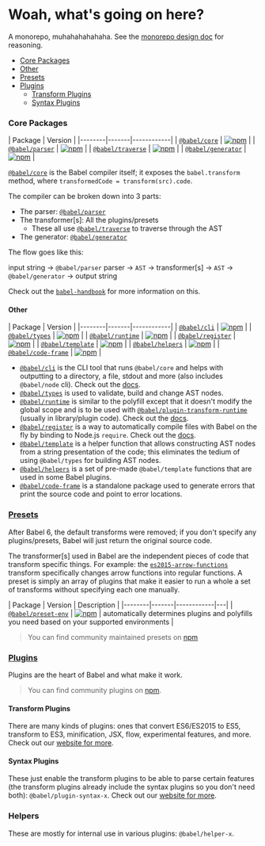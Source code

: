 # Woah, what's going on here?

A monorepo, muhahahahahaha. See the [monorepo design doc](/doc/design/monorepo.md) for reasoning.

- [Core Packages](#core-packages)
- [Other](#other)
- [Presets](#presets)
- [Plugins](#plugins)
  - [Transform Plugins](#transform-plugins)
  - [Syntax Plugins](#syntax-plugins)

### Core Packages

| Package | Version |
|--------|-------|------------|
| [`@babel/core`](/packages/babel-core) | [![npm](https://img.shields.io/npm/v/@babel/core.svg?maxAge=3600)](https://www.npmjs.com/package/@babel/core) |
| [`@babel/parser`](/packages/babel-parser) | [![npm](https://img.shields.io/npm/v/@babel/parser.svg?maxAge=3600)](https://www.npmjs.com/package/@babel/parser) |
| [`@babel/traverse`](/packages/babel-traverse) | [![npm](https://img.shields.io/npm/v/@babel/traverse.svg?maxAge=3600)](https://www.npmjs.com/package/@babel/traverse) |
| [`@babel/generator`](/packages/babel-generator) | [![npm](https://img.shields.io/npm/v/@babel/generator.svg?maxAge=3600)](https://www.npmjs.com/package/@babel/generator) |

[`@babel/core`](/packages/babel-core) is the Babel compiler itself; it exposes the `babel.transform` method, where `transformedCode = transform(src).code`.

The compiler can be broken down into 3 parts:
- The parser: [`@babel/parser`](/packages/babel-parser)
- The transformer[s]: All the plugins/presets
  - These all use [`@babel/traverse`](/packages/babel-traverse) to traverse through the AST
- The generator: [`@babel/generator`](/packages/babel-generator)

The flow goes like this:

input string -> `@babel/parser` parser -> `AST` -> transformer[s] -> `AST` -> `@babel/generator` -> output string

Check out the [`babel-handbook`](https://github.com/thejameskyle/babel-handbook/blob/master/translations/en/plugin-handbook.md#introduction) for more information on this.

#### Other

| Package | Version |
|--------|-------|------------|
| [`@babel/cli`](/packages/babel-cli) | [![npm](https://img.shields.io/npm/v/@babel/cli.svg?maxAge=3600)](https://www.npmjs.com/package/@babel/cli) |
| [`@babel/types`](/packages/babel-types) | [![npm](https://img.shields.io/npm/v/@babel/types.svg?maxAge=3600)](https://www.npmjs.com/package/@babel/types) |
| [`@babel/runtime`](/packages/babel-runtime) | [![npm](https://img.shields.io/npm/v/@babel/runtime.svg?maxAge=3600)](https://www.npmjs.com/package/@babel/runtime) |
| [`@babel/register`](/packages/babel-register) | [![npm](https://img.shields.io/npm/v/@babel/register.svg?maxAge=3600)](https://www.npmjs.com/package/@babel/register) |
| [`@babel/template`](/packages/babel-template) | [![npm](https://img.shields.io/npm/v/@babel/template.svg?maxAge=3600)](https://www.npmjs.com/package/@babel/template) |
| [`@babel/helpers`](/packages/babel-helpers) | [![npm](https://img.shields.io/npm/v/@babel/helpers.svg?maxAge=3600)](https://www.npmjs.com/package/@babel/helpers) |
| [`@babel/code-frame`](/packages/babel-code-frame) | [![npm](https://img.shields.io/npm/v/@babel/code-frame.svg?maxAge=3600)](https://www.npmjs.com/package/@babel/code-frame) |

- [`@babel/cli`](/packages/babel-cli) is the CLI tool that runs `@babel/core` and helps with outputting to a directory, a file, stdout and more (also includes `@babel/node` cli). Check out the [docs](https://babeljs.io/docs/usage/cli/).
- [`@babel/types`](/packages/babel-types) is used to validate, build and change AST nodes.
- [`@babel/runtime`](/packages/babel-runtime) is similar to the polyfill except that it doesn't modify the global scope and is to be used with [`@babel/plugin-transform-runtime`](/packages/babel-plugin-transform-runtime) (usually in library/plugin code). Check out the [docs](https://babeljs.io/docs/plugins/transform-runtime/).
- [`@babel/register`](/packages/babel-register) is a way to automatically compile files with Babel on the fly by binding to Node.js `require`. Check out the [docs](http://babeljs.io/docs/usage/require/).
- [`@babel/template`](/packages/babel-template) is a helper function that allows constructing AST nodes from a string presentation of the code; this eliminates the tedium of using `@babel/types` for building AST nodes.
- [`@babel/helpers`](/packages/babel-helpers) is a set of pre-made `@babel/template` functions that are used in some Babel plugins.
- [`@babel/code-frame`](/packages/babel-code-frame) is a standalone package used to generate errors that print the source code and point to error locations.

### [Presets](http://babeljs.io/docs/plugins/#presets)

After Babel 6, the default transforms were removed; if you don't specify any plugins/presets, Babel will just return the original source code.

The transformer[s] used in Babel are the independent pieces of code that transform specific things. For example: the [`es2015-arrow-functions`](/packages/babel-plugin-transform-arrow-functions) transform specifically changes arrow functions into regular functions. A preset is simply an array of plugins that make it easier to run a whole a set of transforms without specifying each one manually.

| Package | Version | Description |
|--------|-------|------------|---|
| [`@babel/preset-env`](/packages/babel-preset-env) | [![npm](https://img.shields.io/npm/v/@babel/preset-env.svg?maxAge=?maxAge=3600)](https://www.npmjs.com/package/@babel/preset-env) | automatically determines plugins and polyfills you need based on your supported environments |

> You can find community maintained presets on [npm](https://www.npmjs.com/search?q=babel-preset)

### [Plugins](http://babeljs.io/docs/plugins)

Plugins are the heart of Babel and what make it work.

> You can find community plugins on [npm](https://www.npmjs.com/search?q=babel-plugin).

#### Transform Plugins

There are many kinds of plugins: ones that convert ES6/ES2015 to ES5, transform to ES3, minification, JSX, flow, experimental features, and more. Check out our [website for more](http://babeljs.io/docs/plugins/#transform-plugins).

#### Syntax Plugins

These just enable the transform plugins to be able to parse certain features (the transform plugins already include the syntax plugins so you don't need both): `@babel/plugin-syntax-x`. Check out our [website for more](http://babeljs.io/docs/plugins/#syntax-plugins).

### Helpers

These are mostly for internal use in various plugins: `@babel/helper-x`.
